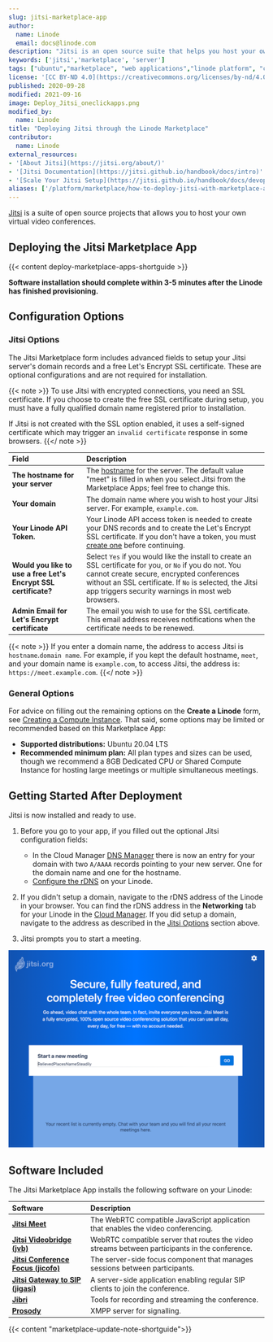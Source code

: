 ```yaml
---
slug: jitsi-marketplace-app
author:
  name: Linode
  email: docs@linode.com
description: "Jitsi is an open source suite that helps you host your own virtual video conferences. Follow this guide to deploy Jitsi on Linode using Marketplace Apps."
keywords: ['jitsi','marketplace', 'server']
tags: ["ubuntu","marketplace", "web applications","linode platform", "cloud manager", "ssl"]
license: '[CC BY-ND 4.0](https://creativecommons.org/licenses/by-nd/4.0)'
published: 2020-09-28
modified: 2021-09-16
image: Deploy_Jitsi_oneclickapps.png
modified_by:
  name: Linode
title: "Deploying Jitsi through the Linode Marketplace"
contributor:
  name: Linode
external_resources:
- '[About Jitsi](https://jitsi.org/about/)'
- '[Jitsi Documentation](https://jitsi.github.io/handbook/docs/intro)'
- '[Scale Your Jitsi Setup](https://jitsi.github.io/handbook/docs/devops-guide/devops-guide-scalable)'
aliases: ['/platform/marketplace/how-to-deploy-jitsi-with-marketplace-apps/', '/platform/one-click/how-to-deploy-jitsi-with-one-click-apps/','/platform/one-click/deploy-jitsi-with-one-click-apps/','/guides/how-to-deploy-jitsi-with-marketplace-apps/']
---
```


[Jitsi](https://jitsi.org) is a suite of open source projects that allows you to host your own virtual video conferences.

## Deploying the Jitsi Marketplace App

{{< content deploy-marketplace-apps-shortguide >}}

**Software installation should complete within 3-5 minutes after the Linode has finished provisioning.**

## Configuration Options

### Jitsi Options

The Jitsi Marketplace form includes advanced fields to setup your Jitsi server's domain records and a free Let's Encrypt SSL certificate. These are optional configurations and are not required for installation.

{{< note >}}
To use Jitsi with encrypted connections, you need an SSL certificate. If you choose to create the free SSL certificate during setup, you must have a fully qualified domain name registered prior to installation.

If Jitsi is not created with the SSL option enabled, it uses a self-signed certificate which may trigger an `invalid certificate` response in some browsers.
{{</ note >}}

| **Field** | **Description** |
|:--------------|:------------|
| **The hostname for your server** | The [hostname](/docs/guides/set-up-and-secure/#configure-a-custom-hostname) for the server. The default value "meet" is filled in when you select Jitsi from the Marketplace Apps; feel free to change this. |
| **Your domain** | The domain name where you wish to host your Jitsi server. For example, `example.com`. |
| **Your Linode API Token.** | Your Linode API access token is needed to create your DNS records and to create the Let's Encrypt SSL certificate. If you don't have a token, you must [create one](/docs/guides/getting-started-with-the-linode-api/#get-an-access-token) before continuing. |
| **Would you like to use a free Let's Encrypt SSL certificate?** | Select `Yes` if you would like the install to create an SSL certificate for you, or `No` if you do not. You cannot create secure, encrypted conferences without an SSL certificate. If `No` is selected, the Jitsi app triggers security warnings in most web browsers. |
| **Admin Email for Let's Encrypt certificate** | The email you wish to use for the SSL certificate. This email address receives notifications when the certificate needs to be renewed. |

{{< note >}}
If you enter a domain name, the address to access Jitsi is `hostname`.`domain name`. For example, if you kept the default hostname, `meet`, and your domain name is `example.com`, to access Jitsi, the address is: `https://meet.example.com`.
{{</ note >}}

### General Options

For advice on filling out the remaining options on the **Create a Linode** form, see [Creating a Compute Instance](/docs/guides/creating-a-compute-instance/). That said, some options may be limited or recommended based on this Marketplace App:

- **Supported distributions:** Ubuntu 20.04 LTS
- **Recommended minimum plan:** All plan types and sizes can be used, though we recommend a 8GB Dedicated CPU or Shared Compute Instance for hosting large meetings or multiple simultaneous meetings.

## Getting Started After Deployment

Jitsi is now installed and ready to use.

1.  Before you go to your app, if you filled out the optional Jitsi configuration fields:

    - In the Cloud Manager [DNS Manager](/docs/guides/dns-manager/#add-a-domain) there is now an entry for your domain with two `A/AAAA` records pointing to your new server. One for the domain name and one for the hostname.
    - [Configure the rDNS](/docs/guides/configure-your-linode-for-reverse-dns/) on your Linode.

1.  If you didn't setup a domain, navigate to the rDNS address of the Linode in your browser. You can find the rDNS address in the **Networking** tab for your Linode in the [Cloud Manager](https://cloud.linode.com). If you did setup a domain, navigate to the address as described in the [Jitsi Options](#jitsi-options) section above.

1.  Jitsi prompts you to start a meeting.

!["Jitsi Start a Meeting"](jitsi-start-a-meeting.png "Jitsi Start a Meeting")

## Software Included

The Jitsi Marketplace App installs the following software on your Linode:

| **Software** | **Description** |
|:--------------|:------------|
| [**Jitsi Meet**](https://jitsi.org/jitsi-meet) | The WebRTC compatible JavaScript application that enables the video conferencing.|
| [**Jitsi Videobridge (jvb)**](https://jitsi.org/jitsi-videobridge) | WebRTC compatible server that routes the video streams between participants in the conference. |
| [**Jitsi Conference Focus (jicofo)**](https://github.com/jitsi/jicofo) | The server-side focus component that manages sessions between participants. |
| [**Jitsi Gateway to SIP (jigasi)**](https://github.com/jitsi/jigasi) | A server-side application enabling regular SIP clients to join the conference. |
| [**Jibri**](https://github.com/jitsi/jibri) | Tools for recording and streaming the conference. |
| [**Prosody**](https://prosody.im/) | XMPP server for signalling. |

{{< content "marketplace-update-note-shortguide">}}
